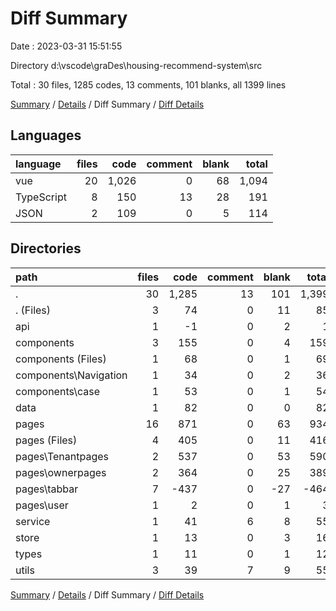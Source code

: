 # Diff Summary

Date : 2023-03-31 15:51:55

Directory d:\\vscode\\graDes\\housing-recommend-system\\src

Total : 30 files,  1285 codes, 13 comments, 101 blanks, all 1399 lines

[Summary](results.md) / [Details](details.md) / Diff Summary / [Diff Details](diff-details.md)

## Languages
| language | files | code | comment | blank | total |
| :--- | ---: | ---: | ---: | ---: | ---: |
| vue | 20 | 1,026 | 0 | 68 | 1,094 |
| TypeScript | 8 | 150 | 13 | 28 | 191 |
| JSON | 2 | 109 | 0 | 5 | 114 |

## Directories
| path | files | code | comment | blank | total |
| :--- | ---: | ---: | ---: | ---: | ---: |
| . | 30 | 1,285 | 13 | 101 | 1,399 |
| . (Files) | 3 | 74 | 0 | 11 | 85 |
| api | 1 | -1 | 0 | 2 | 1 |
| components | 3 | 155 | 0 | 4 | 159 |
| components (Files) | 1 | 68 | 0 | 1 | 69 |
| components\\Navigation | 1 | 34 | 0 | 2 | 36 |
| components\\case | 1 | 53 | 0 | 1 | 54 |
| data | 1 | 82 | 0 | 0 | 82 |
| pages | 16 | 871 | 0 | 63 | 934 |
| pages (Files) | 4 | 405 | 0 | 11 | 416 |
| pages\\Tenantpages | 2 | 537 | 0 | 53 | 590 |
| pages\\ownerpages | 2 | 364 | 0 | 25 | 389 |
| pages\\tabbar | 7 | -437 | 0 | -27 | -464 |
| pages\\user | 1 | 2 | 0 | 1 | 3 |
| service | 1 | 41 | 6 | 8 | 55 |
| store | 1 | 13 | 0 | 3 | 16 |
| types | 1 | 11 | 0 | 1 | 12 |
| utils | 3 | 39 | 7 | 9 | 55 |

[Summary](results.md) / [Details](details.md) / Diff Summary / [Diff Details](diff-details.md)